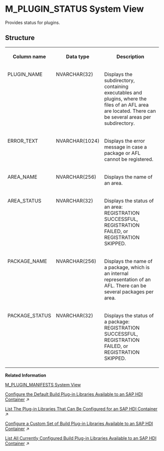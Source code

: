 <!-- loio5619d09661434c209325ea6269534b3b -->

# M\_PLUGIN\_STATUS System View

Provides status for plugins.



## Structure


<table>
<tr>
<th valign="top">

Column name

</th>
<th valign="top">

Data type

</th>
<th valign="top">

Description

</th>
</tr>
<tr>
<td valign="top">

PLUGIN\_NAME

</td>
<td valign="top">

NVARCHAR\(32\)

</td>
<td valign="top">

Displays the subdirectory, containing executables and plugins, where the files of an AFL area are located. There can be several areas per subdirectory.

</td>
</tr>
<tr>
<td valign="top">

ERROR\_TEXT

</td>
<td valign="top">

NVARCHAR\(1024\)

</td>
<td valign="top">

Displays the error message in case a package or AFL cannot be registered.

</td>
</tr>
<tr>
<td valign="top">

AREA\_NAME

</td>
<td valign="top">

NVARCHAR\(256\)

</td>
<td valign="top">

Displays the name of an area.

</td>
</tr>
<tr>
<td valign="top">

AREA\_STATUS

</td>
<td valign="top">

NVARCHAR\(32\)

</td>
<td valign="top">

Displays the status of an area: REGISTRATION SUCCESSFUL, REGISTRATION FAILED, or REGISTRATION SKIPPED.

</td>
</tr>
<tr>
<td valign="top">

PACKAGE\_NAME

</td>
<td valign="top">

NVARCHAR\(256\)

</td>
<td valign="top">

Displays the name of a package, which is an internal representation of an AFL. There can be several packages per area.

</td>
</tr>
<tr>
<td valign="top">

PACKAGE\_STATUS

</td>
<td valign="top">

NVARCHAR\(32\)

</td>
<td valign="top">

Displays the status of a package: REGISTRATION SUCCESSFUL, REGISTRATION FAILED, or REGISTRATION SKIPPED.

</td>
</tr>
</table>

**Related Information**  


[M\_PLUGIN\_MANIFESTS System View](m-plugin-manifests-system-view-20b7c62.md "Provides information about installed plugins.")

[Configure the Default Build Plug-in Libraries Available to an SAP HDI Container](https://help.sap.com/viewer/c2cc2e43458d4abda6788049c58143dc/2023_4_QRC/en-US/016e9afdb7b54bfca0679c7358ccb543.html "Maintain the set of plug-in libraries available by default in an SAP HDI container.") :arrow_upper_right:

[List The Plug-in Libraries That Can Be Configured for an SAP HDI Container](https://help.sap.com/viewer/c2cc2e43458d4abda6788049c58143dc/2023_4_QRC/en-US/b00b44d7881a46339e3ed6a25df99b67.html "You can find out which SAP HANA Deployment Infrastructure (HDI) plug-in libraries and versions are available in the database and can be configured for use in an HDI container.") :arrow_upper_right:

[Configure a Custom Set of Build Plug-in Libraries Available to an SAP HDI Container](https://help.sap.com/viewer/c2cc2e43458d4abda6788049c58143dc/2023_4_QRC/en-US/f0557bf56f45441fb3a324a7cda07e30.html "Maintain a custom set of plug-in libraries available in an SAP HDI container.") :arrow_upper_right:

[List All Currently Configured Build Plug-in Libraries Available to an SAP HDI Container](https://help.sap.com/viewer/c2cc2e43458d4abda6788049c58143dc/2023_4_QRC/en-US/ddb04a9bbbe645f7bcfecf38c599e279.html "Display a list of all the build plug-in libraries available for use in an SAP HDI container.") :arrow_upper_right:

